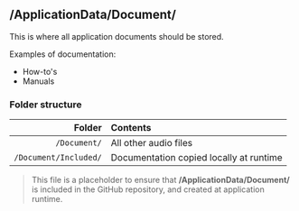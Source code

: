 ﻿## /ApplicationData/Document/

This is where all application documents should be stored.

Examples of documentation:
* How-to's
* Manuals

### Folder structure

| Folder                | Contents                                             |
|----------------------:|:-----------------------------------------------------|
| `/Document/`          | All other audio files                                |
| `/Document/Included/` | Documentation copied locally at runtime              |

> This file is a placeholder to ensure that **/ApplicationData/Document/** is included in the GitHub repository, and created at application runtime.